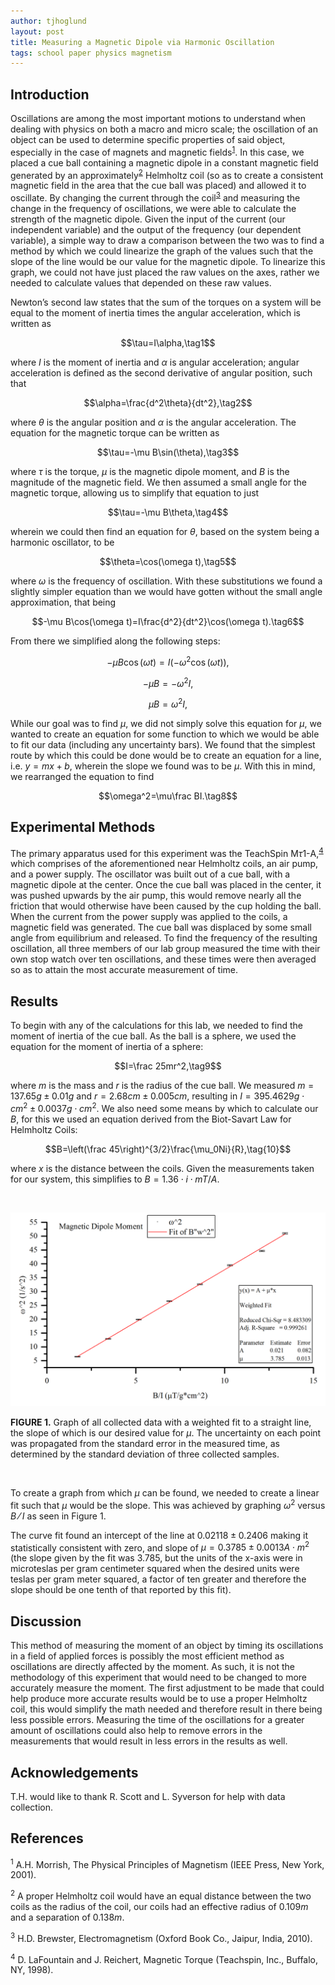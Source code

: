 ```yaml
---
author: tjhoglund
layout: post
title: Measuring a Magnetic Dipole via Harmonic Oscillation
tags: school paper physics magnetism
---
```


## Introduction

Oscillations are among the most important motions to understand when dealing
with physics on both a macro and micro scale; the oscillation of an object can
be used to determine specific properties of said object, especially in the case
of magnets and magnetic fields<sup><a href="#1">1</a></sup>. In this case, we
placed a cue ball containing a magnetic dipole in a constant magnetic field
generated by an approximately<sup><a href="#2">2</a></sup> Helmholtz coil (so
as to create a consistent magnetic field in the area that the cue ball was
placed) and allowed it to oscillate. By changing the current through the
coil<sup><a href="#3">3</a></sup> and measuring the change in the frequency of
oscillations, we were able to calculate the strength of the magnetic dipole.
Given the input of the current (our independent variable) and the output of the
frequency (our dependent variable), a simple way to draw a comparison between
the two was to find a method by which we could linearize the graph of the values
such that the slope of the line would be our value for the magnetic dipole. To
linearize this graph, we could not have just placed the raw values on the axes,
rather we needed to calculate values that depended on these raw values.

Newton’s second law states that the sum of the torques on a system will be equal
to the moment of inertia times the angular acceleration, which is written as

$$\tau=I\alpha,\tag1$$

where $I$ is the moment of inertia and $\alpha$ is angular acceleration; angular
acceleration is defined as the second derivative of angular position, such that

$$\alpha=\frac{d^2\theta}{dt^2},\tag2$$

where $\theta$ is the angular position and $\alpha$ is the angular acceleration.
The equation for the magnetic torque can be written as

$$\tau=-\mu B\sin(\theta),\tag3$$

where $\tau$ is the torque, $\mu$ is the magnetic dipole moment, and $B$ is the
magnitude of the magnetic field. We then assumed a small angle for the magnetic
torque, allowing us to simplify that equation to just

$$\tau=-\mu B\theta,\tag4$$

wherein we could then find an equation for $\theta$, based on the system being a
harmonic oscillator, to be

$$\theta=\cos(\omega t),\tag5$$

where $\omega$ is the frequency of oscillation. With these substitutions we
found a slightly simpler equation than we would have gotten without the small
angle approximation, that being

$$-\mu B\cos(\omega t)=I\frac{d^2}{dt^2}\cos(\omega t).\tag6$$

From there we simplified along the following steps:

$$-\mu B\cos(\omega t)=I(-\omega^2\cos(\omega t)),\tag{7a}$$

$$-\mu B=-\omega^2I,\tag{7b}$$

$$\mu B=\omega^2I,\tag{7c}$$

While our goal was to find $\mu$, we did not simply solve this equation for
$\mu$, we wanted to create an equation for some function to which we would be
able to fit our data (including any uncertainty bars). We found that the
simplest route by which this could be done would be to create an equation for a
line, i.e. $y=mx+b$, wherein the slope we found was to be $\mu$. With this in
mind, we rearranged the equation to find

$$\omega^2=\mu\frac BI.\tag8$$

## Experimental Methods

The primary apparatus used for this experiment was the TeachSpin
M$\tau$1-A,<sup><a href="#4">4</a></sup> which comprises of the aforementioned
near Helmholtz coils, an air pump, and a power supply. The oscillator was built
out of a cue ball, with a magnetic dipole at the center. Once the cue ball was
placed in the center, it was pushed upwards by the air pump, this would remove
nearly all the friction that would otherwise have been caused by the cup holding
the ball. When the current from the power supply was applied to the coils, a
magnetic field was generated. The cue ball was displaced by some small angle
from equilibrium and released. To find the frequency of the resulting
oscillation, all three members of our lab group measured the time with their own
stop watch over ten oscillations, and these times were then averaged so as to
attain the most accurate measurement of time.

## Results

To begin with any of the calculations for this lab, we needed to find the moment
of inertia of the cue ball. As the ball is a sphere, we used the equation for
the moment of inertia of a sphere:

$$I=\frac 25mr^2,\tag9$$

where $m$ is the mass and $r$ is the radius of the cue ball. We measured
$m=137.65g\pm0.01g$ and $r=2.68cm\pm0.005cm$, resulting in $I=395.4629g\cdot
cm^2\pm0.0037g\cdot cm^2$. We also need some means by which to calculate our
$B$, for this we used an equation derived from the Biot-Savart Law for Helmholtz
Coils:

$$B=\left(\frac 45\right)^{3/2}\frac{\mu_0Ni}{R},\tag{10}$$

where $x$ is the distance between the coils. Given the measurements taken for
our system, this simplifies to $B=1.36\cdot i \cdot mT/A$.

<br>

![Magnetic Dipole Moment](/assets/img/dipole.png)

**FIGURE 1.** Graph of all collected data with a weighted fit to a straight
line, the slope of which is our desired value for $\mu$. The uncertainty on each
point was propagated from the standard error in the measured time, as determined
by the standard deviation of three collected samples.

<br>

To create a graph from which $\mu$ can be found, we needed to create a linear
fit such that $\mu$ would be the slope. This was achieved by graphing $\omega^2$
versus $B⁄I$ as seen in Figure 1.

The curve fit found an intercept of the line at $0.02118\pm0.2406$ making it
statistically consistent with zero, and slope of $\mu=0.3785\pm0.0013
A\cdot m^2$  (the slope given by the fit was $3.785$, but the units of the
x-axis were in microteslas per gram centimeter squared when the desired units
were teslas per gram meter squared, a factor of ten greater and therefore the
slope should be one tenth of that reported by this fit).

## Discussion

This method of measuring the moment of an object by timing its oscillations in a
field of applied forces is possibly the most efficient method as oscillations
are directly affected by the moment. As such, it is not the methodology of this
experiment that would need to be changed to more accurately measure the moment.
The first adjustment to be made that could help produce more accurate results
would be to use a proper Helmholtz coil, this would simplify the math needed and
therefore result in there being less possible errors. Measuring the time of the
oscillations for a greater amount of oscillations could also help to remove
errors in the measurements that would result in less errors in the results as
well.

## Acknowledgements

T.H. would like to thank R. Scott and L. Syverson for help with data collection.

## References

<sup><a name="1">1</a></sup> A.H. Morrish, The Physical Principles of Magnetism
(IEEE Press, New York, 2001).

<sup><a name="2">2</a></sup> A proper Helmholtz coil would have an equal
distance between the two coils as the radius of the coil, our coils had an
effective radius of $0.109m$ and a separation of $0.138m$.

<sup><a name="3">3</a></sup> H.D. Brewster, Electromagnetism (Oxford Book Co.,
Jaipur, India, 2010).

<sup><a name="4">4</a></sup> D. LaFountain and J. Reichert, Magnetic Torque
(Teachspin, Inc., Buffalo, NY, 1998).
